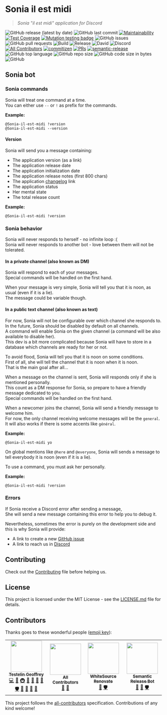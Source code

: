 # Sonia il est midi

> *Sonia "il est midi" application for Discord*

![GitHub release (latest by date)](https://img.shields.io/github/v/release/sonia-corporation/il-est-midi-discord?style=flat-square)
![GitHub last commit](https://img.shields.io/github/last-commit/sonia-corporation/il-est-midi-discord?style=flat-square)
[![Maintainability](https://api.codeclimate.com/v1/badges/6f8a651120877a0842b3/maintainability?style=flat-square)](https://codeclimate.com/github/Sonia-corporation/il-est-midi-discord/maintainability)
[![Test Coverage](https://api.codeclimate.com/v1/badges/6f8a651120877a0842b3/test_coverage?style=flat-square)](https://codeclimate.com/github/Sonia-corporation/il-est-midi-discord/test_coverage)
[![Mutation testing badge](https://img.shields.io/endpoint?style=flat-square&url=https%3A%2F%2Fbadge-api.stryker-mutator.io%2Fgithub.com%2FSonia-corporation%2Fil-est-midi-discord%2Fmaster)](https://dashboard.stryker-mutator.io/reports/github.com/Sonia-corporation/il-est-midi-discord/master)
![GitHub issues](https://img.shields.io/github/issues-raw/sonia-corporation/il-est-midi-discord?style=flat-square)
![GitHub pull requests](https://img.shields.io/github/issues-pr-raw/sonia-corporation/il-est-midi-discord?style=flat-square)
![Build](https://github.com/Sonia-corporation/il-est-midi-discord/workflows/Build/badge.svg?branch=master&style=flat-square)
![Release](https://github.com/Sonia-corporation/il-est-midi-discord/workflows/Release/badge.svg?branch=master&style=flat-square)
![David](https://img.shields.io/david/sonia-corporation/il-est-midi-discord?style=flat-square)
![Discord](https://img.shields.io/discord/689833865279307782?style=flat-square)
[![All Contributors](https://img.shields.io/badge/all_contributors-4-orange.svg?style=flat-square)](#contributors)
[![commitizen](https://img.shields.io/badge/commitizen-friendly-brightgreen.svg?style=flat-square)](http://commitizen.github.io/cz-cli/)
[![PRs](https://img.shields.io/badge/PRs-welcome-brightgreen.svg?style=flat-square)]()
[![semantic-release](https://img.shields.io/badge/%20%20%F0%9F%93%A6%F0%9F%9A%80-semantic--release-e10079.svg?style=flat-square)](https://github.com/semantic-release/semantic-release)
![GitHub top language](https://img.shields.io/github/languages/top/sonia-corporation/il-est-midi-discord?style=flat-square)
![GitHub repo size](https://img.shields.io/github/repo-size/sonia-corporation/il-est-midi-discord?style=flat-square)
![GitHub code size in bytes](https://img.shields.io/github/languages/code-size/sonia-corporation/il-est-midi-discord?style=flat-square)
![GitHub](https://img.shields.io/github/license/sonia-corporation/il-est-midi-discord?style=flat-square)

## Sonia bot

### Sonia commands

Sonia will treat one command at a time.  
You can either use `--` or `!` as prefix for the commands.

__Example:__

`@Sonia-il-est-midi !version`  
`@Sonia-il-est-midi --version`  

#### Version

Sonia will send you a message containing:

- The application version (as a link)
- The application release date
- The application initialization date
- The application release notes (first 800 chars)
- The application [changelog](CHANGELOG.md) link
- The application status
- Her mental state
- The total release count

__Example:__

`@Sonia-il-est-midi !version`

### Sonia behavior

Sonia will never responds to herself - no infinite loop :(  
Sonia will never responds to another bot - love between them will not be tolerated.

#### In a private channel (also known as DM)

Sonia will respond to each of your messages.  
Special commands will be handled on the first hand.  

When your message is very simple, Sonia will tell you that it is noon, as usual (even if it is a lie).  
The message could be variable though.

#### In a public text channel (also known as text)

For now, Sonia will not be configurable over which channel she responds to.  
In the future, Sonia should be disabled by default on all channels.  
A command will enable Sonia on the given channel (a command will be also available to disable her).  
This dev is a bit more complicated because Sonia will have to store in a database which channels are ready for her or not.

To avoid flood, Sonia will tell you that it is noon on some conditions.  
First of all, she will tell the channel that it is noon when it is noon.  
That is the main goal after all...

When a message on the channel is sent, Sonia will responds only if she is mentioned personally.  
This count as a DM response for Sonia, so prepare to have a friendly message dedicated to you.  
Special commands will be handled on the first hand.  

When a newcomer joins the channel, Sonia will send a friendly message to welcome him.  
For now, the only channel receiving welcome messages will be the `general`.  
It will also works if there is some accents like `général`.  

__Example:__  

`@Sonia-il-est-midi yo`

On global mentions like `@here` and `@everyone`, Sonia will sends a message to tell everybody it is noon (even if it is a lie).

To use a command, you must ask her personally.

__Example:__

`@Sonia-il-est-midi !version`

### Errors

If Sonia receive a Discord error after sending a message,  
She will send a new message containing this error to help you to debug it.  

Nevertheless, sometimes the error is purely on the development side and this is why Sonia will provide:
- A link to create a new [GitHub issue](https://github.com/Sonia-corporation/il-est-midi-discord/issues/new?assignees=&labels=bug&template=bug_report.md&title=&projects=sonia-corporation/il-est-midi-discord/1)
- A link to reach us in [Discord](https://discord.gg/PW4JSkv)

## Contributing

Check out the [Contributing](CONTRIBUTING.md) file before helping us.

## License

This project is licensed under the MIT License - see the [LICENSE.md](LICENSE.md) file for details.

## Contributors 

Thanks goes to these wonderful people ([emoji key](https://github.com/kentcdodds/all-contributors#emoji-key)):

<!-- ALL-CONTRIBUTORS-LIST:START - Do not remove or modify this section -->
<!-- prettier-ignore-start -->
<!-- markdownlint-disable -->
<table>
  <tr>
    <td align="center"><a href="http://www.geoffreytestelin.com/"><img src="https://avatars2.githubusercontent.com/u/10194542?s=460&v=4" width="100px;" alt=""/><br /><sub><b>Testelin Geoffrey</b></sub></a><br /><a href="https://github.com/Sonia-corporation/il-est-midi-discord/commits?author=C0ZEN" title="Code">💻</a> <a href="#design-C0ZEN" title="Design">🎨</a> <a href="#infra-C0ZEN" title="Infrastructure (Hosting, Build-Tools, etc)">🚇</a> <a href="#ideas-C0ZEN" title="Ideas, Planning, & Feedback">🤔</a> <a href="#blog-C0ZEN" title="Blogposts">📝</a> <a href="https://github.com/Sonia-corporation/il-est-midi-discord/commits?author=C0ZEN" title="Documentation">📖</a> <a href="#tool-C0ZEN" title="Tools">🔧</a> <a href="#security-C0ZEN" title="Security">🛡️</a> <a href="https://github.com/Sonia-corporation/il-est-midi-discord/pulls?q=is%3Apr+reviewed-by%3AC0ZEN" title="Reviewed Pull Requests">👀</a> <a href="#question-C0ZEN" title="Answering Questions">💬</a> <a href="#maintenance-C0ZEN" title="Maintenance">🚧</a> <a href="https://github.com/Sonia-corporation/il-est-midi-discord/issues?q=author%3AC0ZEN" title="Bug reports">🐛</a></td>
    <td align="center"><a href="https://allcontributors.org"><img src="https://avatars1.githubusercontent.com/u/46410174?v=4" width="100px;" alt=""/><br /><sub><b>All Contributors</b></sub></a><br /><a href="#tool-all-contributors" title="Tools">🔧</a> <a href="https://github.com/Sonia-corporation/il-est-midi-discord/commits?author=all-contributors" title="Documentation">📖</a></td>
    <td align="center"><a href="https://renovate.whitesourcesoftware.com"><img src="https://avatars0.githubusercontent.com/u/25180681?v=4" width="100px;" alt=""/><br /><sub><b>WhiteSource Renovate</b></sub></a><br /><a href="#tool-renovate-bot" title="Tools">🔧</a> <a href="#security-renovate-bot" title="Security">🛡️</a></td>
    <td align="center"><a href="http://semantic-release.org/"><img src="https://avatars1.githubusercontent.com/u/32174276?v=4" width="100px;" alt=""/><br /><sub><b>Semantic Release Bot</b></sub></a><br /><a href="https://github.com/Sonia-corporation/il-est-midi-discord/commits?author=semantic-release-bot" title="Documentation">📖</a> <a href="#tool-semantic-release-bot" title="Tools">🔧</a> <a href="#security-semantic-release-bot" title="Security">🛡️</a></td>
  </tr>
</table>

<!-- markdownlint-enable -->
<!-- prettier-ignore-end -->
<!-- ALL-CONTRIBUTORS-LIST:END -->

This project follows the [all-contributors](https://github.com/kentcdodds/all-contributors) specification. Contributions of any kind welcome!


